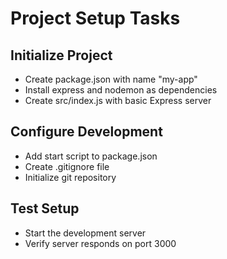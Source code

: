 # Project Setup Tasks

## Initialize Project
- Create package.json with name "my-app"
- Install express and nodemon as dependencies
- Create src/index.js with basic Express server

## Configure Development  
- Add start script to package.json
- Create .gitignore file
- Initialize git repository

## Test Setup
- Start the development server
- Verify server responds on port 3000